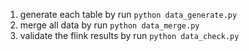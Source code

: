 1. generate each table by run `python data_generate.py`
2. merge all data by run `python data_merge.py`
3. validate the flink results by run `python data_check.py`